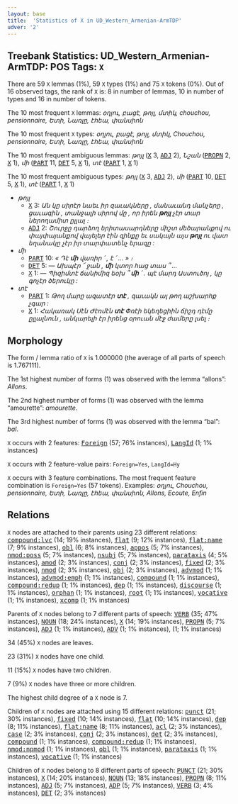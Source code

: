 ```yaml
---
layout: base
title:  'Statistics of X in UD_Western_Armenian-ArmTDP'
udver: '2'
---
```


## Treebank Statistics: UD_Western_Armenian-ArmTDP: POS Tags: `X`

There are 59 `X` lemmas (1%), 59 `X` types (1%) and 75 `X` tokens (0%).
Out of 16 observed tags, the rank of `X` is: 8 in number of lemmas, 10 in number of types and 16 in number of tokens.

The 10 most frequent `X` lemmas: <em>օղլու, բացէ, թոյլ, մտիկ, chouchou, pensionnaire, Ետի, Նառլը, էհեա, փանսիոն</em>

The 10 most frequent `X` types:  <em>օղլու, բացէ, թոյլ, մտիկ, Chouchou, pensionnaire, Ետի, Նառլը, էհեա, փանսիոն</em>

The 10 most frequent ambiguous lemmas: <em>թոյլ</em> (<tt><a href="hyw_armtdp-pos-X.html">X</a></tt> 3, <tt><a href="hyw_armtdp-pos-ADJ.html">ADJ</a></tt> 2), <em>Նշան</em> (<tt><a href="hyw_armtdp-pos-PROPN.html">PROPN</a></tt> 2, <tt><a href="hyw_armtdp-pos-X.html">X</a></tt> 1), <em>մի</em> (<tt><a href="hyw_armtdp-pos-PART.html">PART</a></tt> 11, <tt><a href="hyw_armtdp-pos-DET.html">DET</a></tt> 5, <tt><a href="hyw_armtdp-pos-X.html">X</a></tt> 1), <em>տէ</em> (<tt><a href="hyw_armtdp-pos-PART.html">PART</a></tt> 1, <tt><a href="hyw_armtdp-pos-X.html">X</a></tt> 1)

The 10 most frequent ambiguous types:  <em>թոյլ</em> (<tt><a href="hyw_armtdp-pos-X.html">X</a></tt> 3, <tt><a href="hyw_armtdp-pos-ADJ.html">ADJ</a></tt> 2), <em>մի</em> (<tt><a href="hyw_armtdp-pos-PART.html">PART</a></tt> 10, <tt><a href="hyw_armtdp-pos-DET.html">DET</a></tt> 5, <tt><a href="hyw_armtdp-pos-X.html">X</a></tt> 1), <em>տէ</em> (<tt><a href="hyw_armtdp-pos-PART.html">PART</a></tt> 1, <tt><a href="hyw_armtdp-pos-X.html">X</a></tt> 1)


* <em>թոյլ</em>
  * <tt><a href="hyw_armtdp-pos-X.html">X</a></tt> 3: <em>Ան կը սիրէր նաեւ իր զաւակները , մանաւանդ մանչերը , ցաւագին , տանջալի սիրով մը , որ իրեն <b>թոյլ</b> չէր տար ներողամիտ ըլլալ ։</em>
  * <tt><a href="hyw_armtdp-pos-ADJ.html">ADJ</a></tt> 2: <em>Շուրջը դարձող երիտասարդները միշտ մեծարանքով ու փայփայանքով վայելեր էին զինքը եւ սակայն այս <b>թոյլ</b> ու վատ եղանակը չէր իր տարփատենչ երազը :</em>
* <em>մի</em>
  * <tt><a href="hyw_armtdp-pos-PART.html">PART</a></tt> 10: <em>« Դէ <b>մի</b> վառիր ՛ , է ՛ ... » ։</em>
  * <tt><a href="hyw_armtdp-pos-DET.html">DET</a></tt> 5: <em>— Ախպէր ՜ ջան , <b>մի</b> կտոր հաց տաս ՞ ...</em>
  * <tt><a href="hyw_armtdp-pos-X.html">X</a></tt> 1: <em>— Պիզիմտէ ճանիմիզ եօխ ՞ <b>մի</b> ՛ . պէ մարդ Աստուծոյ , կը գոչէր ծերուկը :</em>
* <em>տէ</em>
  * <tt><a href="hyw_armtdp-pos-PART.html">PART</a></tt> 1: <em>Թող մարը ազատէր <b>տէ</b> , զաւակն ալ թող աշխարհք չգար :</em>
  * <tt><a href="hyw_armtdp-pos-X.html">X</a></tt> 1: <em>Հակառակ Սէն Ժէռմէն <b>տէ</b> Փռէի եկեղեցիին ճիշդ դէմը ըլլալնուն , անկարելի էր իրենց օրուան մէջ ժամերը լսել ։</em>

## Morphology

The form / lemma ratio of `X` is 1.000000 (the average of all parts of speech is 1.767111).

The 1st highest number of forms (1) was observed with the lemma “allons”: <em>Allons</em>.

The 2nd highest number of forms (1) was observed with the lemma “amourette”: <em>amourette</em>.

The 3rd highest number of forms (1) was observed with the lemma “bal”: <em>bal</em>.

`X` occurs with 2 features: <tt><a href="hyw_armtdp-feat-Foreign.html">Foreign</a></tt> (57; 76% instances), <tt><a href="hyw_armtdp-feat-LangId.html">LangId</a></tt> (1; 1% instances)

`X` occurs with 2 feature-value pairs: `Foreign=Yes`, `LangId=Hy`

`X` occurs with 3 feature combinations.
The most frequent feature combination is `Foreign=Yes` (57 tokens).
Examples: <em>օղլու, Chouchou, pensionnaire, Ետի, Նառլը, էհեա, փանսիոն, Allons, Ecoute, Enfin</em>


## Relations

`X` nodes are attached to their parents using 23 different relations: <tt><a href="hyw_armtdp-dep-compound-lvc.html">compound:lvc</a></tt> (14; 19% instances), <tt><a href="hyw_armtdp-dep-flat.html">flat</a></tt> (9; 12% instances), <tt><a href="hyw_armtdp-dep-flat-name.html">flat:name</a></tt> (7; 9% instances), <tt><a href="hyw_armtdp-dep-obl.html">obl</a></tt> (6; 8% instances), <tt><a href="hyw_armtdp-dep-appos.html">appos</a></tt> (5; 7% instances), <tt><a href="hyw_armtdp-dep-nmod-poss.html">nmod:poss</a></tt> (5; 7% instances), <tt><a href="hyw_armtdp-dep-nsubj.html">nsubj</a></tt> (5; 7% instances), <tt><a href="hyw_armtdp-dep-parataxis.html">parataxis</a></tt> (4; 5% instances), <tt><a href="hyw_armtdp-dep-amod.html">amod</a></tt> (2; 3% instances), <tt><a href="hyw_armtdp-dep-conj.html">conj</a></tt> (2; 3% instances), <tt><a href="hyw_armtdp-dep-fixed.html">fixed</a></tt> (2; 3% instances), <tt><a href="hyw_armtdp-dep-nmod.html">nmod</a></tt> (2; 3% instances), <tt><a href="hyw_armtdp-dep-obj.html">obj</a></tt> (2; 3% instances), <tt><a href="hyw_armtdp-dep-advmod.html">advmod</a></tt> (1; 1% instances), <tt><a href="hyw_armtdp-dep-advmod-emph.html">advmod:emph</a></tt> (1; 1% instances), <tt><a href="hyw_armtdp-dep-compound.html">compound</a></tt> (1; 1% instances), <tt><a href="hyw_armtdp-dep-compound-redup.html">compound:redup</a></tt> (1; 1% instances), <tt><a href="hyw_armtdp-dep-dep.html">dep</a></tt> (1; 1% instances), <tt><a href="hyw_armtdp-dep-discourse.html">discourse</a></tt> (1; 1% instances), <tt><a href="hyw_armtdp-dep-orphan.html">orphan</a></tt> (1; 1% instances), <tt><a href="hyw_armtdp-dep-root.html">root</a></tt> (1; 1% instances), <tt><a href="hyw_armtdp-dep-vocative.html">vocative</a></tt> (1; 1% instances), <tt><a href="hyw_armtdp-dep-xcomp.html">xcomp</a></tt> (1; 1% instances)

Parents of `X` nodes belong to 7 different parts of speech: <tt><a href="hyw_armtdp-pos-VERB.html">VERB</a></tt> (35; 47% instances), <tt><a href="hyw_armtdp-pos-NOUN.html">NOUN</a></tt> (18; 24% instances), <tt><a href="hyw_armtdp-pos-X.html">X</a></tt> (14; 19% instances), <tt><a href="hyw_armtdp-pos-PROPN.html">PROPN</a></tt> (5; 7% instances), <tt><a href="hyw_armtdp-pos-ADJ.html">ADJ</a></tt> (1; 1% instances), <tt><a href="hyw_armtdp-pos-ADV.html">ADV</a></tt> (1; 1% instances),  (1; 1% instances)

34 (45%) `X` nodes are leaves.

23 (31%) `X` nodes have one child.

11 (15%) `X` nodes have two children.

7 (9%) `X` nodes have three or more children.

The highest child degree of a `X` node is 7.

Children of `X` nodes are attached using 15 different relations: <tt><a href="hyw_armtdp-dep-punct.html">punct</a></tt> (21; 30% instances), <tt><a href="hyw_armtdp-dep-fixed.html">fixed</a></tt> (10; 14% instances), <tt><a href="hyw_armtdp-dep-flat.html">flat</a></tt> (10; 14% instances), <tt><a href="hyw_armtdp-dep-dep.html">dep</a></tt> (8; 11% instances), <tt><a href="hyw_armtdp-dep-flat-name.html">flat:name</a></tt> (8; 11% instances), <tt><a href="hyw_armtdp-dep-acl.html">acl</a></tt> (2; 3% instances), <tt><a href="hyw_armtdp-dep-case.html">case</a></tt> (2; 3% instances), <tt><a href="hyw_armtdp-dep-conj.html">conj</a></tt> (2; 3% instances), <tt><a href="hyw_armtdp-dep-det.html">det</a></tt> (2; 3% instances), <tt><a href="hyw_armtdp-dep-compound.html">compound</a></tt> (1; 1% instances), <tt><a href="hyw_armtdp-dep-compound-redup.html">compound:redup</a></tt> (1; 1% instances), <tt><a href="hyw_armtdp-dep-nmod-npmod.html">nmod:npmod</a></tt> (1; 1% instances), <tt><a href="hyw_armtdp-dep-obl.html">obl</a></tt> (1; 1% instances), <tt><a href="hyw_armtdp-dep-parataxis.html">parataxis</a></tt> (1; 1% instances), <tt><a href="hyw_armtdp-dep-vocative.html">vocative</a></tt> (1; 1% instances)

Children of `X` nodes belong to 8 different parts of speech: <tt><a href="hyw_armtdp-pos-PUNCT.html">PUNCT</a></tt> (21; 30% instances), <tt><a href="hyw_armtdp-pos-X.html">X</a></tt> (14; 20% instances), <tt><a href="hyw_armtdp-pos-NOUN.html">NOUN</a></tt> (13; 18% instances), <tt><a href="hyw_armtdp-pos-PROPN.html">PROPN</a></tt> (8; 11% instances), <tt><a href="hyw_armtdp-pos-ADJ.html">ADJ</a></tt> (5; 7% instances), <tt><a href="hyw_armtdp-pos-ADP.html">ADP</a></tt> (5; 7% instances), <tt><a href="hyw_armtdp-pos-VERB.html">VERB</a></tt> (3; 4% instances), <tt><a href="hyw_armtdp-pos-DET.html">DET</a></tt> (2; 3% instances)

